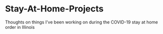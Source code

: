 # Stay-At-Home-Projects
Thoughts on things I've been working on during the COVID-19 stay at home order in Illinois

